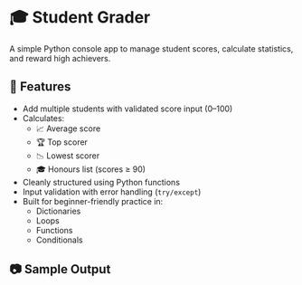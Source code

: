 # 🎓 Student Grader 

A simple Python console app to manage student scores, calculate statistics, and reward high achievers.

## 🚀 Features

- Add multiple students with validated score input (0–100)
- Calculates:
  - 📈 Average score
  - 🏆 Top scorer
  - 📉 Lowest scorer
  - 🎓 Honours list (scores ≥ 90)
- Cleanly structured using Python functions
- Input validation with error handling (`try/except`)
- Built for beginner-friendly practice in:
  - Dictionaries
  - Loops
  - Functions
  - Conditionals

## 📷 Sample Output
